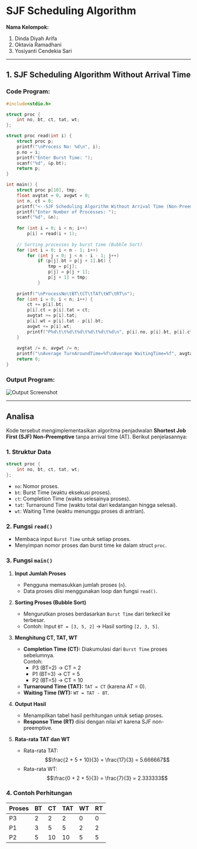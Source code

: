 # SJF Scheduling Algorithm

**Nama Kelompok:**  
1. Dinda Diyah Arifa  
2. Oktavia Ramadhani  
3. Yosiyanti Cendekia Sari  

---

## 1. SJF Scheduling Algorithm Without Arrival Time

### Code Program:
```c
#include<stdio.h>

struct proc {
    int no, bt, ct, tat, wt;
};

struct proc read(int i) {
    struct proc p;
    printf("\nProcess No: %d\n", i);
    p.no = i;
    printf("Enter Burst Time: ");
    scanf("%d", &p.bt);
    return p;
}

int main() {
    struct proc p[10], tmp;
    float avgtat = 0, avgwt = 0;
    int n, ct = 0;
    printf("<--SJF Scheduling Algorithm Without Arrival Time (Non-Preemptive)-->\n");
    printf("Enter Number of Processes: ");
    scanf("%d", &n);
    
    for (int i = 0; i < n; i++)
        p[i] = read(i + 1);
    
    // Sorting processes by burst time (Bubble Sort)
    for (int i = 0; i < n - 1; i++)
        for (int j = 0; j < n - i - 1; j++)
            if (p[j].bt > p[j + 1].bt) {
                tmp = p[j];
                p[j] = p[j + 1];
                p[j + 1] = tmp;
            }
    
    printf("\nProcessNo\tBT\tCT\tTAT\tWT\tRT\n");
    for (int i = 0; i < n; i++) {
        ct += p[i].bt;
        p[i].ct = p[i].tat = ct;
        avgtat += p[i].tat;
        p[i].wt = p[i].tat - p[i].bt;
        avgwt += p[i].wt;
        printf("P%d\t\t%d\t%d\t%d\t%d\t%d\n", p[i].no, p[i].bt, p[i].ct, p[i].tat, p[i].wt, p[i].wt);
    }
    
    avgtat /= n, avgwt /= n;
    printf("\nAverage TurnAroundTime=%f\nAverage WaitingTime=%f", avgtat, avgwt);
    return 0;
}
```

### Output Program:  
![Output Screenshot](media/image1.png)

---

## Analisa

Kode tersebut mengimplementasikan algoritma penjadwalan **Shortest Job First (SJF) Non-Preemptive** tanpa arrival time (AT). Berikut penjelasannya:

### 1. Struktur Data
```c
struct proc {
    int no, bt, ct, tat, wt;
};
```
- `no`: Nomor proses.  
- `bt`: Burst Time (waktu eksekusi proses).  
- `ct`: Completion Time (waktu selesainya proses).  
- `tat`: Turnaround Time (waktu total dari kedatangan hingga selesai).  
- `wt`: Waiting Time (waktu menunggu proses di antrian).  

### 2. Fungsi `read()`
- Membaca input `Burst Time` untuk setiap proses.  
- Menyimpan nomor proses dan burst time ke dalam struct `proc`.  

### 3. Fungsi `main()`
1. **Input Jumlah Proses**  
   - Pengguna memasukkan jumlah proses (`n`).  
   - Data proses diisi menggunakan loop dan fungsi `read()`.  

2. **Sorting Proses (Bubble Sort)**  
   - Mengurutkan proses berdasarkan `Burst Time` dari terkecil ke terbesar.  
   - Contoh: Input `BT = [3, 5, 2]` → Hasil sorting `[2, 3, 5]`.  

3. **Menghitung CT, TAT, WT**  
   - **Completion Time (CT):** Diakumulasi dari `Burst Time` proses sebelumnya.  
     Contoh:  
     - P3 (BT=2) → CT = 2  
     - P1 (BT=3) → CT = 5  
     - P2 (BT=5) → CT = 10  
   - **Turnaround Time (TAT):** `TAT = CT` (karena AT = 0).  
   - **Waiting Time (WT):** `WT = TAT - BT`.  

4. **Output Hasil**  
   - Menampilkan tabel hasil perhitungan untuk setiap proses.  
   - **Response Time (RT)** diisi dengan nilai `WT` karena SJF non-preemptive.  

5. **Rata-rata TAT dan WT**  
   - Rata-rata TAT:  
     $$\frac{2 + 5 + 10}{3} = \frac{17}{3} = 5.666667$$  
   - Rata-rata WT:  
     $$\frac{0 + 2 + 5}{3} = \frac{7}{3} = 2.333333$$  

### 4. Contoh Perhitungan
| Proses | BT | CT  | TAT | WT  | RT  |
|--------|----|-----|-----|-----|-----|
| P3     | 2  | 2   | 2   | 0   | 0   |
| P1     | 3  | 5   | 5   | 2   | 2   |
| P2     | 5  | 10  | 10  | 5   | 5   |
```
